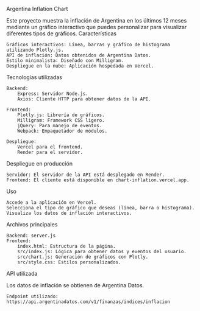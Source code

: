 Argentina Inflation Chart

Este proyecto muestra la inflación de Argentina en los últimos 12 meses mediante un gráfico interactivo que puedes personalizar para visualizar diferentes tipos de gráficos.
Características

    Gráficos interactivos: Línea, barras y gráfico de histograma utilizando Plotly.js.
    API de inflación: Datos obtenidos de Argentina Datos.
    Estilo minimalista: Diseñado con Milligram.
    Despliegue en la nube: Aplicación hospedada en Vercel.

Tecnologías utilizadas

    Backend:
        Express: Servidor Node.js.
        Axios: Cliente HTTP para obtener datos de la API.

    Frontend:
        Plotly.js: Librería de gráficos.
        Milligram: Framework CSS ligero.
        jQuery: Para manejo de eventos.
        Webpack: Empaquetador de módulos.

    Despliegue:
        Vercel para el frontend.
        Render para el servidor.

Despliegue en producción

    Servidor: El servidor de la API está desplegado en Render.
    Frontend: El cliente está disponible en chart-inflation.vercel.app.

Uso

    Accede a la aplicación en Vercel.
    Selecciona el tipo de gráfico que deseas (línea, barra o histograma).
    Visualiza los datos de inflación interactivos.

Archivos principales

    Backend: server.js
    Frontend:
        index.html: Estructura de la página.
        src/index.js: Lógica para obtener datos y eventos del usuario.
        src/chart.js: Generación de gráficos con Plotly.
        src/style.css: Estilos personalizados.

API utilizada

Los datos de inflación se obtienen de Argentina Datos.

    Endpoint utilizado:
    https://api.argentinadatos.com/v1/finanzas/indices/inflacion


        

